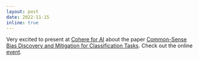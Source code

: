 ```yaml
---
layout: post
date: 2022-11-15
inline: true
---
```


Very excited to present at [Cohere for AI](https://cohere.com/) about the paper [Common-Sense Bias Discovery and Mitigation for Classification Tasks](https://arxiv.org/pdf/2401.13213). Check out the online [event](https://cohere.com/events/c4ai-Miao-Zhang-2024). 
